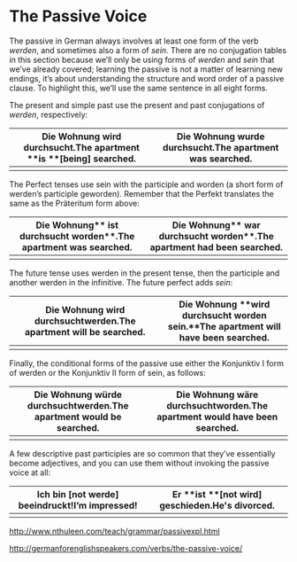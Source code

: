 # The Passive Voice

The passive in German always involves at least one form of the verb *werden*, and sometimes also a form of *sein*. There are no conjugation tables in this section because we’ll only be using forms of *werden* and *sein* that we’ve already covered; learning the passive is not a matter of learning new endings, it’s about understanding the structure and word order of a passive clause. To highlight this, we’ll use the same sentence in all eight forms.

The present and simple past use the present and past conjugations of *werden*, respectively:

| Die Wohnung **wird** **durchsucht**.The apartment **is **[being] **searched**. | Die Wohnung **wurde durchsucht**.The apartment **was searched**. |
| ---------------------------------------- | ---------------------------------------- |
|                                          |                                          |

The Perfect tenses use sein with the participle and worden (a short form of werden’s participle geworden). Remember that the Perfekt translates the same as the Präteritum form above:

| Die Wohnung** ist durchsucht worden**.The apartment **was searched**. | Die Wohnung** war durchsucht worden**.The apartment **had been searched**. |
| ---------------------------------------- | ---------------------------------------- |
|                                          |                                          |

The future tense uses werden in the present tense, then the participle and another werden in the infinitive. The future perfect adds *sein*:

| Die Wohnung **wird durchsuchtwerden**.The apartment **will be searched.** | Die Wohnung **wird durchsucht worden sein.**The apartment **will have been searched.** |
| ---------------------------------------- | ---------------------------------------- |
|                                          |                                          |

Finally, the conditional forms of the passive use either the Konjunktiv I form of werden or the Konjunktiv II form of sein, as follows:

| Die Wohnung **würde durchsuchtwerden**.The apartment **would be searched.** | Die Wohnung **wäre durchsuchtworden**.The apartment **would have been searched.** |
| ---------------------------------------- | ---------------------------------------- |
|                                          |                                          |

A few descriptive past participles are so common that they’ve essentially become adjectives, and you can use them without invoking the passive voice at all:

| Ich **bin** [not werde] beeindruckt!I’m impressed! | Er **ist **[not wird] geschieden.He's divorced. |
| ---------------------------------------- | ---------------------------------------- |
|                                          |                                          |



http://www.nthuleen.com/teach/grammar/passivexpl.html

http://germanforenglishspeakers.com/verbs/the-passive-voice/